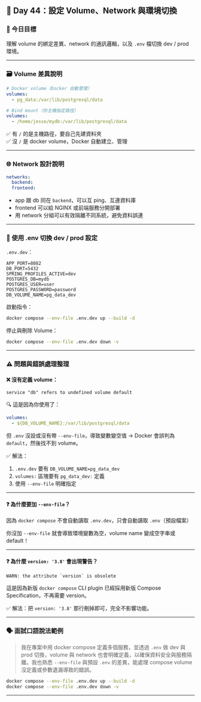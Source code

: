 ## 📅 Day 44：設定 Volume、Network 與環境切換

### 🎯 今日目標

理解 volume 的綁定差異、network 的通訊邏輯，以及 `.env` 檔切換 dev / prod 環境。

---

### 🗃️ Volume 差異說明

```yaml
# Docker volume（Docker 自動管理）
volumes:
  - pg_data:/var/lib/postgresql/data

# Bind mount（你主機指定路徑）
volumes:
  - /home/jesse/mydb:/var/lib/postgresql/data
```

✅ 有 `/` 的是主機路徑，要自己先建資料夾  
✅ 沒 `/` 是 docker volume，Docker 自動建立、管理

---

### 🌐 Network 設計說明

```yaml
networks:
  backend:
  frontend:
```

- app 跟 db 同在 `backend`，可以互 ping、互連資料庫
- frontend 可以給 NGINX 或前端服務分開部署
- 用 network 分組可以有效隔離不同系統，避免資料誤連

---

### 🧪 使用 .env 切換 dev / prod 設定

`.env.dev`：
```
APP_PORT=8082
DB_PORT=5432
SPRING_PROFILES_ACTIVE=dev
POSTGRES_DB=mydb
POSTGRES_USER=user
POSTGRES_PASSWORD=password
DB_VOLUME_NAME=pg_data_dev
```

啟動指令：

```bash
docker compose --env-file .env.dev up --build -d
```

停止與刪除 Volume：

```bash
docker compose --env-file .env.dev down -v
```

---

### ⚠️ 問題與錯誤處理整理

#### ❌ 沒有定義 volume：

```
service "db" refers to undefined volume default
```

🔍 這是因為你使用了：

```yaml
volumes:
  - ${DB_VOLUME_NAME}:/var/lib/postgresql/data
```

但 `.env` 沒設或沒有帶 `--env-file`，導致變數變空值 → Docker 會誤判為 `default`，然後找不到 volume。

✅ 解法：

1. `.env.dev` 要有 `DB_VOLUME_NAME=pg_data_dev`
2. `volumes:` 區塊要有 `pg_data_dev:` 定義
3. 使用 `--env-file` 明確指定

---

#### ❓ 為什麼要加 `--env-file`？

因為 `docker compose` 不會自動讀取 `.env.dev`，只會自動讀取 `.env`（預設檔案）

你沒加 `--env-file` 就會導致環境變數為空，volume name 變成空字串或 default！

---

#### ❓ 為什麼 `version: '3.8'` 會出現警告？

```
WARN: the attribute `version` is obsolete
```

這是因為新版 `docker compose` CLI plugin 已經採用新版 Compose Specification，不再需要 version。

✅ 解法：把 `version: '3.8'` 那行刪掉即可，完全不影響功能。

---

### 🗣️ 面試口語說法範例

> 我在專案中用 docker compose 定義多個服務，並透過 `.env` 做 dev 與 prod 切換，volume 與 network 也會明確定義，以確保資料安全與服務隔離。我也熟悉 `--env-file` 與預設 `.env` 的差異，能處理 compose volume 沒定義或參數遺漏導致的錯誤。

```bash
docker compose --env-file .env.dev up --build -d
docker compose --env-file .env.dev down -v
```

---
